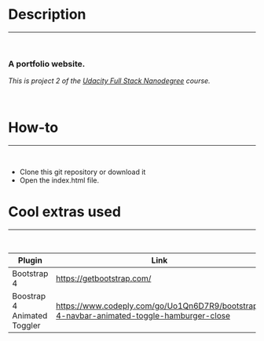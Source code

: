 
# Description
---
&nbsp;

### A portfolio website.
*This is project 2 of the [Udacity Full Stack Nanodegree](https://www.udacity.com/course/full-stack-web-developer-nanodegree--nd004) course.*

&nbsp;

# How-to
---
&nbsp;

 - Clone this git repository or download it
-  Open the index.html file.
&nbsp;

# Cool extras used
---
&nbsp;
&nbsp;

| Plugin | Link |
| ------ | ------ |
| Bootstrap 4 | https://getbootstrap.com/ |
|Boostrap 4 Animated Toggler|https://www.codeply.com/go/Uo1Qn6D7R9/bootstrap-4-navbar-animated-toggle-hamburger-close|
